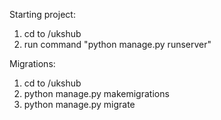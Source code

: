 Starting project: 
  1. cd to /ukshub
  2. run command "python manage.py runserver" 

Migrations: 
  1. cd to /ukshub
  2. python manage.py makemigrations
  3. python manage.py migrate
